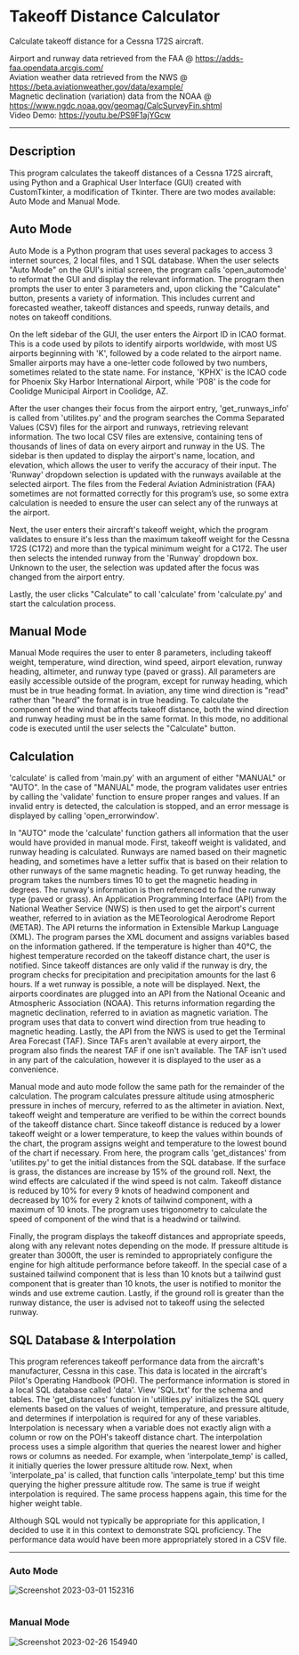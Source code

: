 # Takeoff Distance Calculator
Calculate takeoff distance for a Cessna 172S aircraft.

Airport and runway data retrieved from the FAA @ https://adds-faa.opendata.arcgis.com/  
Aviation weather data retrieved from the NWS @ https://beta.aviationweather.gov/data/example/  
Magnetic declination (variation) data from the NOAA @ https://www.ngdc.noaa.gov/geomag/CalcSurveyFin.shtml  
Video Demo: https://youtu.be/PS9F1ajYGcw

---
## Description
This program calculates the takeoff distances of a Cessna 172S aircraft, using Python and a Graphical User Interface (GUI) created with CustomTkinter, a modification of Tkinter. There are two modes available: Auto Mode and Manual Mode. 

## Auto Mode
Auto Mode is a Python program that uses several packages to access 3 internet sources, 2 local files, and 1 SQL database. When the user selects "Auto Mode" on the GUI's initial screen, the program calls 'open_automode' to reformat the GUI and display the relevant information. The program then prompts the user to enter 3 parameters and, upon clicking the "Calculate" button, presents a variety of information. This includes current and forecasted weather, takeoff distances and speeds, runway details, and notes on takeoff conditions.

On the left sidebar of the GUI, the user enters the Airport ID in ICAO format. This is a code used by pilots to identify airports worldwide, with most US airports beginning with 'K', followed by a code related to the airport name. Smaller airports may have a one-letter code followed by two numbers, sometimes related to the state name. For instance, 'KPHX' is the ICAO code for Phoenix Sky Harbor International Airport, while 'P08' is the code for Coolidge Municipal Airport in Coolidge, AZ.

After the user changes their focus from the airport entry, 'get_runways_info' is called from 'utilites.py' and the program searches the Comma Separated Values (CSV) files for the airport and runways, retrieving relevant information. The two local CSV files are extensive, containing tens of thousands of lines of data on every airport and runway in the US. The sidebar is then updated to display the airport's name, location, and elevation, which allows the user to verify the accuracy of their input. The 'Runway' dropdown selection is updated with the runways available at the selected airport. The files from the Federal Aviation Administration (FAA) sometimes are not formatted correctly for this program’s use, so some extra calculation is needed to ensure the user can select any of the runways at the airport.

Next, the user enters their aircraft's takeoff weight, which the program validates to ensure it's less than the maximum takeoff weight for the Cessna 172S (C172) and more than the typical minimum weight for a C172. The user then selects the intended runway from the 'Runway' dropdown box. Unknown to the user, the selection was updated after the focus was changed from the airport entry.

Lastly, the user clicks "Calculate" to call 'calculate' from 'calculate.py' and start the calculation process.
  
## Manual Mode
Manual Mode requires the user to enter 8 parameters, including takeoff weight, temperature, wind direction, wind speed, airport elevation, runway heading, altimeter, and runway type (paved or grass). All parameters are easily accessible outside of the program, except for runway heading, which must be in true heading format. In aviation, any time wind direction is "read" rather than "heard" the format is in true heading. To calculate the component of the wind that affects takeoff distance, both the wind direction and runway heading must be in the same format. In this mode, no additional code is executed until the user selects the "Calculate" button.

## Calculation
'calculate' is called from 'main.py' with an argument of either "MANUAL" or "AUTO". In the case of "MANUAL" mode, the program validates user entries by calling the 'validate' function to ensure proper ranges and values. If an invalid entry is detected, the calculation is stopped, and an error message is displayed by calling 'open_errorwindow'.

In "AUTO" mode the 'calculate' function gathers all information that the user would have provided in manual mode. First, takeoff weight is validated, and runway heading is calculated. Runways are named based on their magnetic heading, and sometimes have a letter suffix that is based on their relation to other runways of the same magnetic heading. To get runway heading, the program takes the numbers times 10 to get the magnetic heading in degrees. The runway's information is then referenced to find the runway type (paved or grass). An Application Programming Interface (API) from the National Weather Service (NWS) is then used to get the airport's current weather, referred to in aviation as the METeorological Aerodrome Report (METAR). The API returns the information in Extensible Markup Language (XML). The program parses the XML document and assigns variables based on the information gathered. If the temperature is higher than 40°C, the highest temperature recorded on the takeoff distance chart, the user is notified. Since takeoff distances are only valid if the runway is dry, the program checks for precipitation and precipitation amounts for the last 6 hours. If a wet runway is possible, a note will be displayed. Next, the airports coordinates are plugged into an API from the National Oceanic and Atmospheric Association (NOAA). This returns information regarding the magnetic declination, referred to in aviation as magnetic variation. The program uses that data to convert wind direction from true heading to magnetic heading. Lastly, the API from the NWS is used to get the Terminal Area Forecast (TAF). Since TAFs aren't available at every airport, the program also finds the nearest TAF if one isn't available. The TAF isn't used in any part of the calculation, however it is displayed to the user as a convenience.

Manual mode and auto mode follow the same path for the remainder of the calculation. The program calculates pressure altitude using atmospheric pressure in inches of mercury, referred to as the altimeter in aviation. Next, takeoff weight and temperature are verified to be within the correct bounds of the takeoff distance chart. Since takeoff distance is reduced by a lower takeoff weight or a lower temperature, to keep the values within bounds of the chart, the program assigns weight and temperature to the lowest bound of the chart if necessary. From here, the program calls 'get_distances' from 'utilites.py' to get the initial distances from the SQL database. If the surface is grass, the distances are increase by 15% of the ground roll. Next, the wind effects are calculated if the wind speed is not calm. Takeoff distance is reduced by 10% for every 9 knots of headwind component and decreased by 10% for every 2 knots of tailwind component, with a maximum of 10 knots. The program uses trigonometry to calculate the speed of component of the wind that is a headwind or tailwind. 

Finally, the program displays the takeoff distances and appropriate speeds, along with any relevant notes depending on the mode. If pressure altitude is greater than 3000ft, the user is reminded to appropriately configure the engine for high altitude performance before takeoff. In the special case of a sustained tailwind component that is less than 10 knots but a tailwind gust component that is greater than 10 knots, the user is notified to monitor the winds and use extreme caution. Lastly, if the ground roll is greater than the runway distance, the user is advised not to takeoff using the selected runway.

## SQL Database & Interpolation
This program references takeoff performance data from the aircraft's manufacturer, Cessna in this case. This data is located in the aircraft's Pilot's Operating Handbook (POH). The performance information is stored in a local SQL database called 'data'. View 'SQL.txt' for the schema and tables. The 'get_distances' function in 'utilities.py' initializes the SQL query elements based on the values of weight, temperature, and pressure altitude, and determines if interpolation is required for any of these variables. Interpolation is necessary when a variable does not exactly align with a column or row on the POH's takeoff distance chart. The interpolation process uses a simple algorithm that queries the nearest lower and higher rows or columns as needed. For example, when 'interpolate_temp' is called, it initially queries the lower pressure altitude row. Next, when 'interpolate_pa' is called, that function calls 'interpolate_temp' but this time querying the higher pressure altitude row. The same is true if weight interpolation is required. The same process happens again, this time for the higher weight table.

Although SQL would not typically be appropriate for this application, I decided to use it in this context to demonstrate SQL proficiency. The performance data would have been more appropriately stored in a CSV file.

---
### Auto Mode

![Screenshot 2023-03-01 152316](https://user-images.githubusercontent.com/122923063/222279343-37b78d68-8da6-4a04-840e-a42920b8cb9c.png)

#

### Manual Mode

![Screenshot 2023-02-26 154940](https://user-images.githubusercontent.com/122923063/221442286-a4803f62-ecda-4b2b-821e-338bad4aff62.png)
